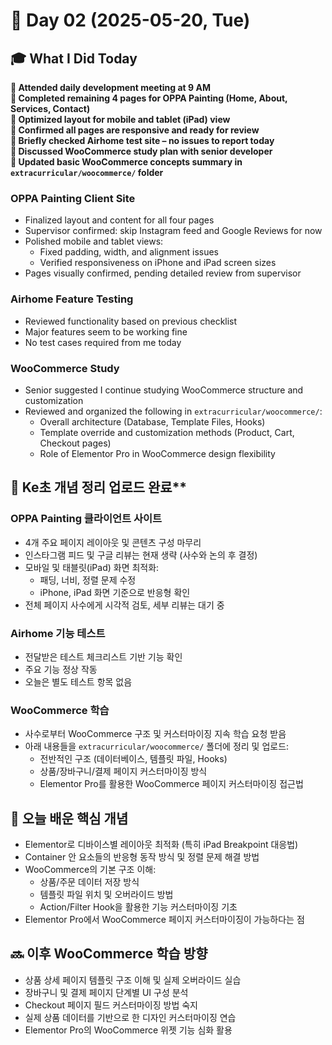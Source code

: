 # 📅 Day 02 (2025-05-20, Tue)

## 🎓 What I Did Today
**📌 Attended daily development meeting at 9 AM**  
**📌 Completed remaining 4 pages for OPPA Painting (Home, About, Services, Contact)**  
**📌 Optimized layout for mobile and tablet (iPad) view**  
**📌 Confirmed all pages are responsive and ready for review**  
**📌 Briefly checked Airhome test site – no issues to report today**  
**📌 Discussed WooCommerce study plan with senior developer**  
**📌 Updated basic WooCommerce concepts summary in `extracurricular/woocommerce/` folder**

### OPPA Painting Client Site
- Finalized layout and content for all four pages
- Supervisor confirmed: skip Instagram feed and Google Reviews for now
- Polished mobile and tablet views:
  - Fixed padding, width, and alignment issues
  - Verified responsiveness on iPhone and iPad screen sizes
- Pages visually confirmed, pending detailed review from supervisor

### Airhome Feature Testing
- Reviewed functionality based on previous checklist
- Major features seem to be working fine
- No test cases required from me today

### WooCommerce Study
- Senior suggested I continue studying WooCommerce structure and customization
- Reviewed and organized the following in `extracurricular/woocommerce/`:
  - Overall architecture (Database, Template Files, Hooks)
  - Template override and customization methods (Product, Cart, Checkout pages)
  - Role of Elementor Pro in WooCommerce design flexibility

## 🧠 Ke초 개념 정리 업로드 완료**

### OPPA Painting 클라이언트 사이트
- 4개 주요 페이지 레이아웃 및 콘텐츠 구성 마무리
- 인스타그램 피드 및 구글 리뷰는 현재 생략 (사수와 논의 후 결정)
- 모바일 및 태블릿(iPad) 화면 최적화:
  - 패딩, 너비, 정렬 문제 수정
  - iPhone, iPad 화면 기준으로 반응형 확인
- 전체 페이지 사수에게 시각적 검토, 세부 리뷰는 대기 중

### Airhome 기능 테스트
- 전달받은 테스트 체크리스트 기반 기능 확인
- 주요 기능 정상 작동
- 오늘은 별도 테스트 항목 없음

### WooCommerce 학습
- 사수로부터 WooCommerce 구조 및 커스터마이징 지속 학습 요청 받음
- 아래 내용들을 `extracurricular/woocommerce/` 폴더에 정리 및 업로드:
  - 전반적인 구조 (데이터베이스, 템플릿 파일, Hooks)
  - 상품/장바구니/결제 페이지 커스터마이징 방식
  - Elementor Pro를 활용한 WooCommerce 페이지 커스터마이징 접근법

## 🧠 오늘 배운 핵심 개념

- Elementor로 디바이스별 레이아웃 최적화 (특히 iPad Breakpoint 대응법)
- Container 안 요소들의 반응형 동작 방식 및 정렬 문제 해결 방법
- WooCommerce의 기본 구조 이해:
  - 상품/주문 데이터 저장 방식
  - 템플릿 파일 위치 및 오버라이드 방법
  - Action/Filter Hook을 활용한 기능 커스터마이징 기초
- Elementor Pro에서 WooCommerce 페이지 커스터마이징이 가능하다는 점

## 🔜 이후 WooCommerce 학습 방향

- 상품 상세 페이지 템플릿 구조 이해 및 실제 오버라이드 실습
- 장바구니 및 결제 페이지 단계별 UI 구성 분석
- Checkout 페이지 필드 커스터마이징 방법 숙지
- 실제 상품 데이터를 기반으로 한 디자인 커스터마이징 연습
- Elementor Pro의 WooCommerce 위젯 기능 심화 활용


